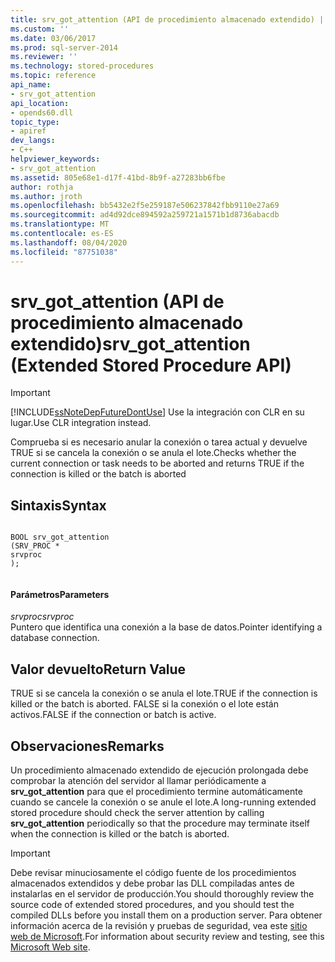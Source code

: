```yaml
---
title: srv_got_attention (API de procedimiento almacenado extendido) | Microsoft Docs
ms.custom: ''
ms.date: 03/06/2017
ms.prod: sql-server-2014
ms.reviewer: ''
ms.technology: stored-procedures
ms.topic: reference
api_name:
- srv_got_attention
api_location:
- opends60.dll
topic_type:
- apiref
dev_langs:
- C++
helpviewer_keywords:
- srv_got_attention
ms.assetid: 805e68e1-d17f-41bd-8b9f-a27283bb6fbe
author: rothja
ms.author: jroth
ms.openlocfilehash: bb5432e2f5e259187e506237842fbb9110e27a69
ms.sourcegitcommit: ad4d92dce894592a259721a1571b1d8736abacdb
ms.translationtype: MT
ms.contentlocale: es-ES
ms.lasthandoff: 08/04/2020
ms.locfileid: "87751038"
---
```

# <a name="srv_got_attention-extended-stored-procedure-api"></a><span data-ttu-id="967bc-102">srv_got_attention (API de procedimiento almacenado extendido)</span><span class="sxs-lookup"><span data-stu-id="967bc-102">srv_got_attention (Extended Stored Procedure API)</span></span>
    
> [!IMPORTANT]  
>  [!INCLUDE[ssNoteDepFutureDontUse](../../includes/ssnotedepfuturedontuse-md.md)] <span data-ttu-id="967bc-103">Use la integración con CLR en su lugar.</span><span class="sxs-lookup"><span data-stu-id="967bc-103">Use CLR integration instead.</span></span>  
  
 <span data-ttu-id="967bc-104">Comprueba si es necesario anular la conexión o tarea actual y devuelve TRUE si se cancela la conexión o se anula el lote.</span><span class="sxs-lookup"><span data-stu-id="967bc-104">Checks whether the current connection or task needs to be aborted and returns TRUE if the connection is killed or the batch is aborted</span></span>  
  
## <a name="syntax"></a><span data-ttu-id="967bc-105">Sintaxis</span><span class="sxs-lookup"><span data-stu-id="967bc-105">Syntax</span></span>  
  
```  
  
BOOL srv_got_attention  
(SRV_PROC *  
srvproc  
);  
  
```  
  
#### <a name="parameters"></a><span data-ttu-id="967bc-106">Parámetros</span><span class="sxs-lookup"><span data-stu-id="967bc-106">Parameters</span></span>  
 <span data-ttu-id="967bc-107">*srvproc*</span><span class="sxs-lookup"><span data-stu-id="967bc-107">*srvproc*</span></span>  
 <span data-ttu-id="967bc-108">Puntero que identifica una conexión a la base de datos.</span><span class="sxs-lookup"><span data-stu-id="967bc-108">Pointer identifying a database connection.</span></span>  
  
## <a name="return-value"></a><span data-ttu-id="967bc-109">Valor devuelto</span><span class="sxs-lookup"><span data-stu-id="967bc-109">Return Value</span></span>  
 <span data-ttu-id="967bc-110">TRUE si se cancela la conexión o se anula el lote.</span><span class="sxs-lookup"><span data-stu-id="967bc-110">TRUE if the connection is killed or the batch is aborted.</span></span> <span data-ttu-id="967bc-111">FALSE si la conexión o el lote están activos.</span><span class="sxs-lookup"><span data-stu-id="967bc-111">FALSE if the connection or batch is active.</span></span>  
  
## <a name="remarks"></a><span data-ttu-id="967bc-112">Observaciones</span><span class="sxs-lookup"><span data-stu-id="967bc-112">Remarks</span></span>  
 <span data-ttu-id="967bc-113">Un procedimiento almacenado extendido de ejecución prolongada debe comprobar la atención del servidor al llamar periódicamente a **srv_got_attention** para que el procedimiento termine automáticamente cuando se cancele la conexión o se anule el lote.</span><span class="sxs-lookup"><span data-stu-id="967bc-113">A long-running extended stored procedure should check the server attention by calling **srv_got_attention** periodically so that the procedure may terminate itself when the connection is killed or the batch is aborted.</span></span>  
  
> [!IMPORTANT]  
>  <span data-ttu-id="967bc-114">Debe revisar minuciosamente el código fuente de los procedimientos almacenados extendidos y debe probar las DLL compiladas antes de instalarlas en el servidor de producción.</span><span class="sxs-lookup"><span data-stu-id="967bc-114">You should thoroughly review the source code of extended stored procedures, and you should test the compiled DLLs before you install them on a production server.</span></span> <span data-ttu-id="967bc-115">Para obtener información acerca de la revisión y pruebas de seguridad, vea este [sitio web de Microsoft](https://go.microsoft.com/fwlink/?LinkID=54761&amp;clcid=0x409https://msdn.microsoft.com/security/).</span><span class="sxs-lookup"><span data-stu-id="967bc-115">For information about security review and testing, see this [Microsoft Web site](https://go.microsoft.com/fwlink/?LinkID=54761&amp;clcid=0x409https://msdn.microsoft.com/security/).</span></span>  
  
  
